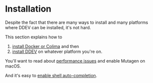 # Installation

Despite the fact that there are many ways to install and many platforms where DDEV can be installed, it's not hard.

This section explains how to

1. [install Docker or Colima](docker-installation.md) and then
2. [install DDEV](ddev-installation.md) on whatever platform you're on.

You'll want to read about [performance issues](performance.md) and enable Mutagen on macOS.

And it's easy to [enable shell auto-completion](shell-completion.md).
